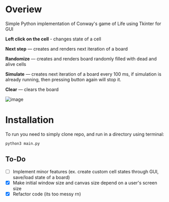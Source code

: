 # Overiew
Simple Python implementation of Conway's game of Life using Tkinter for GUI

**Left click on the cell** - changes state of a cell 

**Next step** — creates and renders next iteration of a board  

**Randomize** — creates and renders board randomly filled with dead and alive cells  

**Simulate** — creates next iteration of a board every 100 ms, if simulation is already running, then pressing button again will stop it. 

**Clear** — clears the board 




![image](https://user-images.githubusercontent.com/117105291/236302979-1b5a1953-90e9-48e5-90af-32e7cac30acc.png)

# Installation 
To run you need to simply clone repo, and run in a directory using terminal:
```
python3 main.py
```

## To-Do

- [ ] Implement minor features (ex. create custom cell states through GUI, save/load state of a board)
- [x] Make initial window size and canvas size depend on a user's screen size
- [x] Refactor code (its too messy rn)
